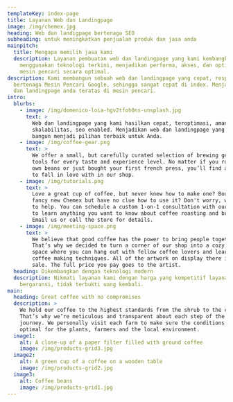 ```yaml
---
templateKey: index-page
title: Layanan Web dan Landingpage
image: /img/chemex.jpg
heading: Web dan landigpage bertenaga SEO
subheading: untuk meningkatkan penjualan produk dan jasa anda
mainpitch:
  title: Mengapa memilih jasa kami
  description: Layanan pembuatan web dan landingpage yang kami kembangkan
    menggunakan teknologi terkini, menjadikan performa, akses, dan optimasi
    mesin pencari secara optimal.
description: Kami membangun sebuah web dan landingpage yang cepat, responsif,
  bertenaga Mesin Pencari Google, sehingga sangat cepat di index. Menjadikan web
  dan landingpage anda teratas di mesin pencari.
intro:
  blurbs:
    - image: /img/domenico-loia-hgv2tfoh0ns-unsplash.jpg
      text: >
        Web dan landingpage yang kami hasilkan cepat, teroptimasi, aman,
        skalabilitas, seo enabled. Menjadikan web dan landingpage yang kami
        bangun menjadi pilihan terbaik untuk Anda.
    - image: /img/coffee-gear.png
      text: >
        We offer a small, but carefully curated selection of brewing gear and
        tools for every taste and experience level. No matter if you roast your
        own beans or just bought your first french press, you’ll find a gadget
        to fall in love with in our shop.
    - image: /img/tutorials.png
      text: >
        Love a great cup of coffee, but never knew how to make one? Bought a
        fancy new Chemex but have no clue how to use it? Don't worry, we’re here
        to help. You can schedule a custom 1-on-1 consultation with our baristas
        to learn anything you want to know about coffee roasting and brewing.
        Email us or call the store for details.
    - image: /img/meeting-space.png
      text: >
        We believe that good coffee has the power to bring people together.
        That’s why we decided to turn a corner of our shop into a cozy meeting
        space where you can hang out with fellow coffee lovers and learn about
        coffee making techniques. All of the artwork on display there is for
        sale. The full price you pay goes to the artist.
  heading: Dikembangkan dengan teknologi modern
  description: Nikmati layanan kami dengan harga yang kompetitif layanan optimal
    bergaransi, tidak terbukti uang kembali.
main:
  heading: Great coffee with no compromises
  description: >
    We hold our coffee to the highest standards from the shrub to the cup.
    That’s why we’re meticulous and transparent about each step of the coffee’s
    journey. We personally visit each farm to make sure the conditions are
    optimal for the plants, farmers and the local environment.
  image1:
    alt: A close-up of a paper filter filled with ground coffee
    image: /img/products-grid3.jpg
  image2:
    alt: A green cup of a coffee on a wooden table
    image: /img/products-grid2.jpg
  image3:
    alt: Coffee beans
    image: /img/products-grid1.jpg
---
```

